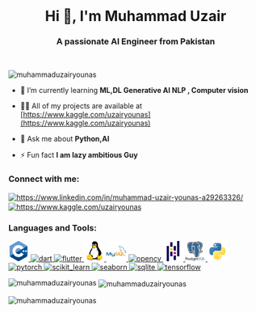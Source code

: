 <img src="https://www.shutterstock.com/shutterstock/videos/3700906627/preview/stock-footage-program-code-in-ide-scrolling-down.webm" alt="">
<h1 align="center">Hi 👋, I'm Muhammad Uzair</h1>
<h3 align="center">A passionate AI Engineer from Pakistan</h3>
<img src="https://www.google.com/url?sa=i&url=https%3A%2F%2Fwww.pond5.com%2Fstock-footage%2Fitem%2F266198851-animation-binary-coding-and-data-processing-over-dark-backgr&psig=AOvVaw0hq3X5hzS0gA3GadhiAu8k&ust=1745921668014000&source=images&cd=vfe&opi=89978449&ved=0CBQQjRxqFwoTCPCf5J-_-owDFQAAAAAdAAAAABAY" alt="">
<p align="left"> <img src="https://komarev.com/ghpvc/?username=muhammaduzairyounas&label=Profile%20views&color=0e75b6&style=flat" alt="muhammaduzairyounas" /> </p>

- 🌱 I’m currently learning **ML,DL Generative AI NLP , Computer vision**

- 👨‍💻 All of my projects are available at [https://www.kaggle.com/uzairyounas](https://www.kaggle.com/uzairyounas)

- 💬 Ask me about **Python,AI**

- ⚡ Fun fact **I am lazy ambitious Guy**

<h3 align="left">Connect with me:</h3>
<p align="left">
<a href="https://linkedin.com/in/https://www.linkedin.com/in/muhammad-uzair-younas-a29263326/" target="blank"><img align="center" src="https://raw.githubusercontent.com/rahuldkjain/github-profile-readme-generator/master/src/images/icons/Social/linked-in-alt.svg" alt="https://www.linkedin.com/in/muhammad-uzair-younas-a29263326/" height="30" width="40" /></a>
<a href="https://kaggle.com/https://www.kaggle.com/uzairyounas" target="blank"><img align="center" src="https://raw.githubusercontent.com/rahuldkjain/github-profile-readme-generator/master/src/images/icons/Social/kaggle.svg" alt="https://www.kaggle.com/uzairyounas" height="30" width="40" /></a>
</p>

<h3 align="left">Languages and Tools:</h3>
<p align="left"> <a href="https://www.w3schools.com/cpp/" target="_blank" rel="noreferrer"> <img src="https://raw.githubusercontent.com/devicons/devicon/master/icons/cplusplus/cplusplus-original.svg" alt="cplusplus" width="40" height="40"/> </a> <a href="https://dart.dev" target="_blank" rel="noreferrer"> <img src="https://www.vectorlogo.zone/logos/dartlang/dartlang-icon.svg" alt="dart" width="40" height="40"/> </a> <a href="https://flutter.dev" target="_blank" rel="noreferrer"> <img src="https://www.vectorlogo.zone/logos/flutterio/flutterio-icon.svg" alt="flutter" width="40" height="40"/> </a> <a href="https://www.linux.org/" target="_blank" rel="noreferrer"> <img src="https://raw.githubusercontent.com/devicons/devicon/master/icons/linux/linux-original.svg" alt="linux" width="40" height="40"/> </a> <a href="https://www.mysql.com/" target="_blank" rel="noreferrer"> <img src="https://raw.githubusercontent.com/devicons/devicon/master/icons/mysql/mysql-original-wordmark.svg" alt="mysql" width="40" height="40"/> </a> <a href="https://opencv.org/" target="_blank" rel="noreferrer"> <img src="https://www.vectorlogo.zone/logos/opencv/opencv-icon.svg" alt="opencv" width="40" height="40"/> </a> <a href="https://pandas.pydata.org/" target="_blank" rel="noreferrer"> <img src="https://raw.githubusercontent.com/devicons/devicon/2ae2a900d2f041da66e950e4d48052658d850630/icons/pandas/pandas-original.svg" alt="pandas" width="40" height="40"/> </a> <a href="https://www.postgresql.org" target="_blank" rel="noreferrer"> <img src="https://raw.githubusercontent.com/devicons/devicon/master/icons/postgresql/postgresql-original-wordmark.svg" alt="postgresql" width="40" height="40"/> </a> <a href="https://www.python.org" target="_blank" rel="noreferrer"> <img src="https://raw.githubusercontent.com/devicons/devicon/master/icons/python/python-original.svg" alt="python" width="40" height="40"/> </a> <a href="https://pytorch.org/" target="_blank" rel="noreferrer"> <img src="https://www.vectorlogo.zone/logos/pytorch/pytorch-icon.svg" alt="pytorch" width="40" height="40"/> </a> <a href="https://scikit-learn.org/" target="_blank" rel="noreferrer"> <img src="https://upload.wikimedia.org/wikipedia/commons/0/05/Scikit_learn_logo_small.svg" alt="scikit_learn" width="40" height="40"/> </a> <a href="https://seaborn.pydata.org/" target="_blank" rel="noreferrer"> <img src="https://seaborn.pydata.org/_images/logo-mark-lightbg.svg" alt="seaborn" width="40" height="40"/> </a> <a href="https://www.sqlite.org/" target="_blank" rel="noreferrer"> <img src="https://www.vectorlogo.zone/logos/sqlite/sqlite-icon.svg" alt="sqlite" width="40" height="40"/> </a> <a href="https://www.tensorflow.org" target="_blank" rel="noreferrer"> <img src="https://www.vectorlogo.zone/logos/tensorflow/tensorflow-icon.svg" alt="tensorflow" width="40" height="40"/> </a> </p>

<p><img align="left" src="https://github-readme-stats.vercel.app/api/top-langs?username=muhammaduzairyounas&show_icons=true&locale=en&layout=compact" alt="muhammaduzairyounas" /></p>

<p>&nbsp;<img align="center" src="https://github-readme-stats.vercel.app/api?username=muhammaduzairyounas&show_icons=true&locale=en" alt="muhammaduzairyounas" /></p>

<p><img align="center" src="https://github-readme-streak-stats.herokuapp.com/?user=muhammaduzairyounas&" alt="muhammaduzairyounas" /></p>
